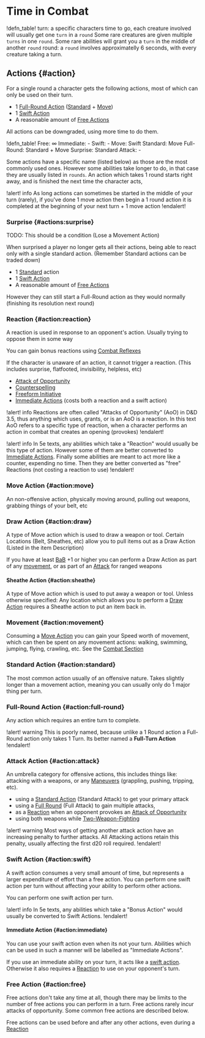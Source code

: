 # Time in Combat


!defn_table!
turn: a specific characters time to go, each creature involved will usually get one `turn` in a `round`
    Some rare creatures are given multiple `turns` in one `round`. Some rare abilities will grant you a `turn` in the middle of another `round`
round: a `round` involves approximatelly 6 seconds, with every creature taking a turn.






## Actions {#action}

For a single round a character gets the following actions, most of which can only be used on their turn.

 * 1 [Full-Round Action](action:full-round) ([Standard](action:standard) + [Move](action:move))
 * 1 [Swift Action](action:swift)
 * A reasonable amount of [Free Actions](action:free)

All actions can be downgraded, using more time to do them.

!defn_table!
Free:       ∞
Immediate:  -
Swift:      -
Move:       Swift
Standard:   Move
Full-Round: Standard + Move
Surprise:   Standard
Attack:     -

Some actions have a specific name (listed below) as those are the most commonly used ones. However some abilities take longer to do, in that case they are usually listed in `rounds`. An action which takes 1 round starts right away, and is finished the next time the character acts,

!alert! info
     As long actions can sometimes be started in the middle of your turn (rarely), if you've done 1 move action then begin a 1 round action it is completed at the beginning of your next turn + 1 move action
!endalert!


### Surprise {#actions:surprise}

TODO: This should be a condition (Lose a Movement Action)

When surprised a player no longer gets all their actions, being able to react only with a single standard action. (Remember Standard actions can be traded down)

 * 1 [Standard](action:standard) action
 * 1 [Swift Action](action:swift)
 * A reasonable amount of [Free Actions](action:free)

However they can still start a Full-Round action as they would normally (finishing its resolution next round)



### Reaction {#action:reaction}

A reaction is used in response to an opponent's action. Usually trying to oppose them in some way

You can gain bonus reactions using [Combat Reflexes](feat:combat-reflexes)

If the character is unaware of an action, it cannot trigger a reaction. (This includes surprise, flatfooted, invisibility, helpless, etc)

* [Attack of Opportunity](attack:provoke)
* [Counterspelling](magic:counterspell)
* [Freeform Initiative](initiative:freeform)
* [Immediate Actions](action:immediate) (costs both a reaction and a swift action)

!alert! info
    Reactions are often called "Attacks of Opportunity" (AoO) in D&D 3.5, thus anything which uses, grants, or is an AoO is a reaction.
    In this text AoO refers to a specific type of reaction, when a character performs an action in combat that creates an opening (provokes)
!endalert!

!alert! info
    In 5e texts, any abilities which take a "Reaction" would usually be this type of action. However some of them are better converted to [Immediate Actions](action:immediate).
    Finally some abilities are meant to act more like a counter, expending no time. Then they are better converted as "free" Reactions (not costing a reaction to use)
!endalert!


### Move Action {#action:move}

An non-offensive action, physically moving around, pulling out weapons, grabbing things of your belt, etc


### Draw Action {#action:draw}

A type of Move action which is used to draw a weapon or tool. Certain Locations (Belt, Sheathes, etc) allow you to pull items out as a Draw Action (Listed in the item Description)

If you have at least [BaB](char:BaB) +1 or higher you can perform a Draw Action as part of any [movement](action:movement), or as part of an [Attack](action:attack) for ranged weapons


#### Sheathe Action {#action:sheathe}

A type of Move action which is used to put away a weapon or tool. Unless otherwise specified: Any location which allows you to perform a [Draw Action](action:draw) requires a Sheathe action to put an item back in.


### Movement {#action:movement}

Consuming a [Move Action](action:move) you can gain your Speed worth of movement, which can then be spent on any movement actions: walking, swimming, jumping, flying, crawling, etc. See the [Combat Section](combat:move)



### Standard Action {#action:standard}

The most common action usually of an offensive nature. Takes slightly longer than a movement action, meaning you can usually only do 1 major thing per turn.



### Full-Round Action {#action:full-round}

Any action which requires an entire turn to complete.

!alert! warning
    This is poorly named, because unlike a 1 Round action a Full-Round action only takes 1 Turn. Its better named a **Full-Turn Action**
!endalert!



### Attack Action {#action:attack}

An umbrella category for offensive actions, this includes things like: attacking with a weapons, or any [Maneuvers](combat:maneuvers) (grappling, pushing, tripping, etc).

 * using a [Standard Action](action:standard) (Standard Attack) to get your primary attack
 * using a [Full Round](action:full-round) (Full Attack) to gain multiple attacks,
 * as a [Reaction](action:reaction) when an opponent provokes an [Attack of Opportunity](combat:aoo)
 * using both weapons while [Two-Weapon-Fighting](combat:twf)


!alert! warning
    Most ways of getting another attack action have an increasing penalty to further attacks. All Attacking actions retain this penalty, usually affecting the first d20 roll required.
!endalert!



### Swift Action {#action:swift}

A swift action consumes a very small amount of time, but represents a larger expenditure of effort than a free action. You can perform one swift action per turn without affecting your ability to perform other actions.

You can perform one swift action per turn.

!alert! info
    In 5e texts, any abilities which take a "Bonus Action" would usually be converted to Swift Actions.
!endalert!

#### Immediate Action {#action:immediate}

You can use your swift action even when its not your turn. Abilities which can be used in such a manner will be labelled as "Immediate Actions".

If you use an immediate ability on your turn, it acts like a [swift action](action:swift). Otherwise it also requires a [Reaction](action:reaction) to use on your opponent's turn.



### Free Action {#action:free}

Free actions don't take any time at all, though there may be limits to the number of free actions you can perform in a turn. Free actions rarely incur attacks of opportunity. Some common free actions are described below.

Free actions can be used before and after any other actions, even during a [Reaction](action:reaction)


